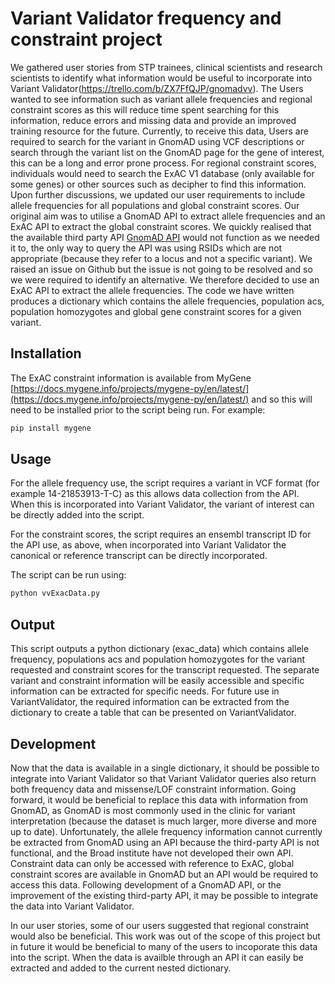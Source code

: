 # Variant Validator frequency and constraint project

We gathered user stories from STP trainees, clinical scientists and research scientists to identify what information would be useful to incorporate into Variant Validator(https://trello.com/b/ZX7FfQJP/gnomadvv). The Users wanted to see information such as variant allele frequencies and regional constraint scores as this will reduce time spent searching for this information, reduce errors and missing data and provide an improved training resource for the future. Currently, to receive this data, Users are required to search for the variant in GnomAD using VCF descriptions or search through the variant list on the GnomAD page for the gene of interest, this can be a long and error prone process. For regional constraint scores, individuals would need to search the ExAC V1 database (only available for some genes) or other sources such as decipher to find this information. Upon further discussions, we updated our user requirements to include allele frequencies for all populations and global constraint scores. Our original aim was to utilise a GnomAD API to extract allele frequencies and an ExAC API to extract the global constraint scores. We quickly realised that the available third party API [GnomAD API](https://github.com/furkanmtorun/gnomad_python_api) would not function as we needed it to, the only way to query the API was using RSIDs which are not appropriate (because they refer to a locus and not a specific variant). We raised an issue on Github but the issue is not going to be resolved and so we were required to identify an alternative. We therefore decided to use an ExAC API to extract the allele frequencies. The code we have written produces a dictionary which contains the allele frequencies, population acs, population homozygotes and global gene constraint scores for a given variant.

## Installation

The ExAC constraint information is available from MyGene [https://docs.mygene.info/projects/mygene-py/en/latest/](https://docs.mygene.info/projects/mygene-py/en/latest/) and so this will need to be installed prior to the script being run. For example:

```bash
pip install mygene
```

## Usage

For the allele frequency use, the script requires a variant in VCF format (for example 14-21853913-T-C) as this allows data collection from the API. When this is incorporated into Variant Validator, the variant of interest can be directly added into the script.

For the constraint scores, the script requires an ensembl transcript ID for the API use, as above, when incorporated into Variant Validator the canonical or reference transcript can be directly incorporated.
 
The script can be run using:

```bash
python vvExacData.py
```

## Output

This script outputs a python dictionary (exac_data) which contains allele frequency, populations acs and population homozygotes for the variant requested and constraint scores for the transcript requested. The separate variant and constraint information will be easily accessible and specific information can be extracted for specific needs. For future use in VariantValidator, the required information can be extracted from the dictionary to create a table that can be presented on VariantValidator. 

##  Development

Now that the data is available in a single dictionary, it should be possible to integrate into Variant Validator so that Variant Validator queries also return both frequency data and missense/LOF constraint information. Going forward, it would be beneficial to replace this data with information from GnomAD, as GnomAD is most commonly used in the clinic for variant interpretation (because the dataset is much larger, more diverse and more up to date). Unfortunately, the allele frequency information cannot currently be extracted from GnomAD using an API because the third-party API is not functional, and the Broad institute have not developed their own API. Constraint data can only be accessed with reference to ExAC, global constraint scores are available in GnomAD but an API would be required to access this data. Following development of a GnomAD API, or the improvement of the existing third-party API, it may be possible to integrate the data into Variant Validator. 

In our user stories, some of our users suggested that regional constraint would also be beneficial. This work was out of the scope of this project but in future it would be beneficial to many of the users to incoporate this data into the script. When the data is availble through an API it can easily be extracted and added to the current nested dictionary. 
